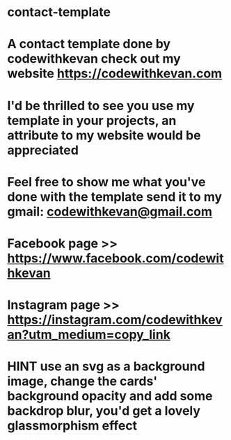 # contact-template
# A contact template done by codewithkevan check out my website https://codewithkevan.com
# I'd be thrilled to see you use my template in your projects, an attribute to my website would be appreciated 
# Feel free to show me what you've done with the template send it to my gmail: codewithkevan@gmail.com
# Facebook page >> https://www.facebook.com/codewithkevan
# Instagram page >> https://instagram.com/codewithkevan?utm_medium=copy_link
# HINT use an svg as a background image, change the cards' background opacity and add some backdrop blur, you'd get a lovely glassmorphism effect

